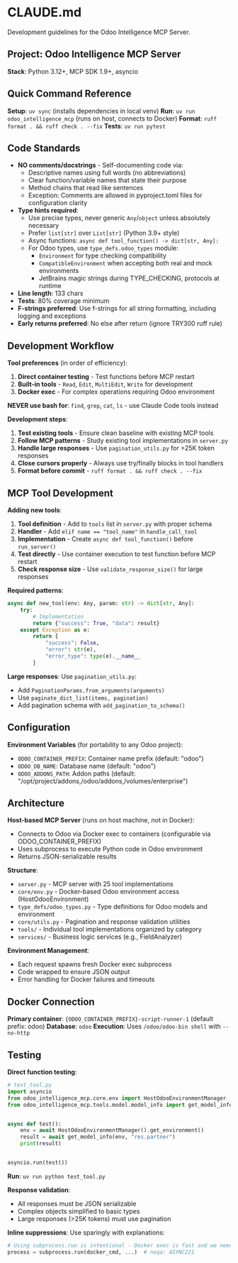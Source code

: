 # CLAUDE.md

Development guidelines for the Odoo Intelligence MCP Server.

## Project: Odoo Intelligence MCP Server

**Stack**: Python 3.12+, MCP SDK 1.9+, asyncio

## Quick Command Reference

**Setup**: `uv sync` (installs dependencies in local venv)
**Run**: `uv run odoo_intelligence_mcp` (runs on host, connects to Docker)
**Format**: `ruff format . && ruff check . --fix`
**Tests**: `uv run pytest`

## Code Standards

- **NO comments/docstrings** - Self-documenting code via:
    - Descriptive names using full words (no abbreviations)
    - Clear function/variable names that state their purpose
    - Method chains that read like sentences
    - Exception: Comments are allowed in pyproject.toml files for configuration clarity
- **Type hints required**:
    - Use precise types, never generic `Any`/`object` unless absolutely necessary
    - Prefer `list[str]` over `List[str]` (Python 3.9+ style)
    - Async functions: `async def tool_function() -> dict[str, Any]:`
    - For Odoo types, use `type_defs.odoo_types` module:
        - `Environment` for type checking compatibility
        - `CompatibleEnvironment` when accepting both real and mock environments
        - JetBrains magic strings during TYPE_CHECKING, protocols at runtime
- **Line length**: 133 chars
- **Tests**: 80% coverage minimum
- **F-strings preferred**: Use f-strings for all string formatting, including logging and exceptions
- **Early returns preferred**: No else after return (ignore TRY300 ruff rule)

## Development Workflow

**Tool preferences** (in order of efficiency):

1. **Direct container testing** - Test functions before MCP restart
2. **Built-in tools** - `Read`, `Edit`, `MultiEdit`, `Write` for development
3. **Docker exec** - For complex operations requiring Odoo environment

**NEVER use bash for**: `find`, `grep`, `cat`, `ls` - use Claude Code tools instead

**Development steps**:

1. **Test existing tools** - Ensure clean baseline with existing MCP tools
2. **Follow MCP patterns** - Study existing tool implementations in `server.py`
3. **Handle large responses** - Use `pagination_utils.py` for >25K token responses
4. **Close cursors properly** - Always use try/finally blocks in tool handlers
5. **Format before commit** - `ruff format . && ruff check . --fix`

## MCP Tool Development

**Adding new tools**:

1. **Tool definition** - Add to `tools` list in `server.py` with proper schema
2. **Handler** - Add `elif name == "tool_name"` in `handle_call_tool`
3. **Implementation** - Create `async def tool_function()` before `run_server()`
4. **Test directly** - Use container execution to test function before MCP restart
5. **Check response size** - Use `validate_response_size()` for large responses

**Required patterns**:

```python
async def new_tool(env: Any, param: str) -> dict[str, Any]:
    try:
        # Implementation
        return {"success": True, "data": result}
    except Exception as e:
        return {
            "success": False,
            "error": str(e),
            "error_type": type(e).__name__
        }
```

**Large responses**: Use `pagination_utils.py`:

- Add `PaginationParams.from_arguments(arguments)`
- Use `paginate_dict_list(items, pagination)`
- Add pagination schema with `add_pagination_to_schema()`

## Configuration

**Environment Variables** (for portability to any Odoo project):
- `ODOO_CONTAINER_PREFIX`: Container name prefix (default: "odoo")
- `ODOO_DB_NAME`: Database name (default: "odoo")
- `ODOO_ADDONS_PATH`: Addon paths (default: "/opt/project/addons,/odoo/addons,/volumes/enterprise")

## Architecture

**Host-based MCP Server** (runs on host machine, not in Docker):

- Connects to Odoo via Docker exec to containers (configurable via ODOO_CONTAINER_PREFIX)
- Uses subprocess to execute Python code in Odoo environment
- Returns JSON-serializable results

**Structure**:

- `server.py` - MCP server with 25 tool implementations
- `core/env.py` - Docker-based Odoo environment access (HostOdooEnvironment)
- `type_defs/odoo_types.py` - Type definitions for Odoo models and environment
- `core/utils.py` - Pagination and response validation utilities
- `tools/` - Individual tool implementations organized by category
- `services/` - Business logic services (e.g., FieldAnalyzer)

**Environment Management**:

- Each request spawns fresh Docker exec subprocess
- Code wrapped to ensure JSON output
- Error handling for Docker failures and timeouts

## Docker Connection

**Primary container**: `{ODOO_CONTAINER_PREFIX}-script-runner-1` (default prefix: odoo)
**Database**: `odoo`
**Execution**: Uses `/odoo/odoo-bin shell` with `--no-http`

## Testing

**Direct function testing**:

```python
# test_tool.py
import asyncio
from odoo_intelligence_mcp.core.env import HostOdooEnvironmentManager
from odoo_intelligence_mcp.tools.model.model_info import get_model_info


async def test():
    env = await HostOdooEnvironmentManager().get_environment()
    result = await get_model_info(env, "res.partner")
    print(result)


asyncio.run(test())
```

**Run**: `uv run python test_tool.py`

**Response validation**:

- All responses must be JSON serializable
- Complex objects simplified to basic types
- Large responses (>25K tokens) must use pagination

**Inline suppressions**: Use sparingly with explanations:

```python
# Using subprocess.run is intentional - Docker exec is fast and we need the simplicity
process = subprocess.run(docker_cmd, ...)  # noqa: ASYNC221
```